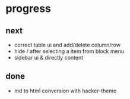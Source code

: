 # progress

## next

- correct table ui and add/delete column/row
- hide / after selecting a item from block menu
- sidebar ui & directly content

## done

- md to html conversion with hacker-theme
